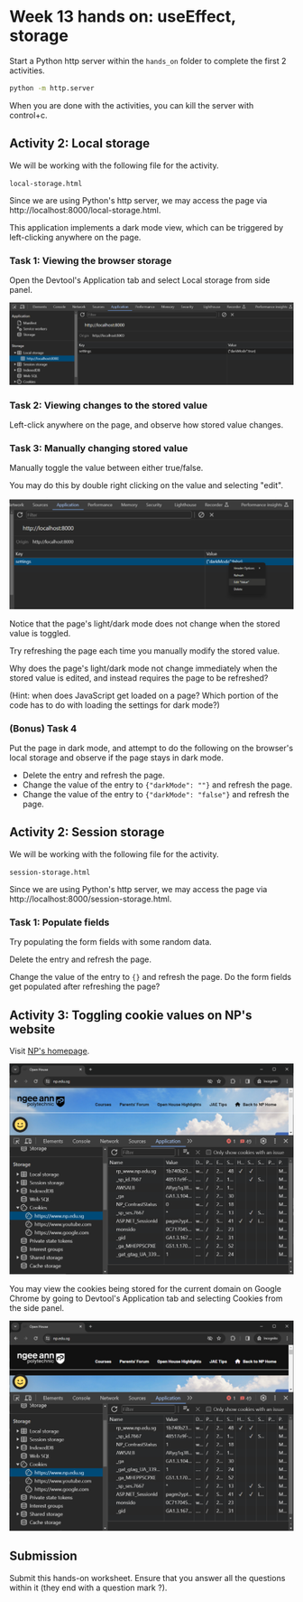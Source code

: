 # Week 13 hands on: useEffect, storage

Start a Python http server within the `hands_on` folder to complete the first 2 activities.

```bash
python -m http.server
```

When you are done with the activities, you can kill the server with control+c.

## Activity 2: Local storage

We will be working with the following file for the activity.

`local-storage.html`

Since we are using Python's http server, we may access the page via http://localhost:8000/local-storage.html.

This application implements a dark mode view, which can be triggered by left-clicking anywhere on the page.

### Task 1: Viewing the browser storage

Open the Devtool's Application tab and select Local storage from side panel.

![Local storage](./hands_on_ss/localhost_localstorage.png)

### Task 2: Viewing changes to the stored value

Left-click anywhere on the page, and observe how stored value changes.

### Task 3: Manually changing stored value

Manually toggle the value between either true/false.

You may do this by double right clicking on the value and selecting "edit".

![Edit storage](./hands_on_ss/storage_edit.png)

Notice that the page's light/dark mode does not change when the stored value is toggled.

Try refreshing the page each time you manually modify the stored value.

Why does the page's light/dark mode not change immediately when the stored value is edited, and instead requires the page to be refreshed?

(Hint: when does JavaScript get loaded on a page? Which portion of the code has to do with loading the settings for dark mode?)

### (Bonus) Task 4

Put the page in dark mode, and attempt to do the following on the browser's local storage and observe if the page stays in dark mode.

- Delete the entry and refresh the page.
- Change the value of the entry to `{"darkMode": ""}` and refresh the page.
- Change the value of the entry to `{"darkMode": "false"}` and refresh the page.

## Activity 2: Session storage

We will be working with the following file for the activity.

`session-storage.html`

Since we are using Python's http server, we may access the page via http://localhost:8000/session-storage.html.

### Task 1: Populate fields

Try populating the form fields with some random data.

Delete the entry and refresh the page.

Change the value of the entry to `{}` and refresh the page. Do the form fields get populated after refreshing the page?

## Activity 3: Toggling cookie values on NP's website

Visit [NP's homepage](https://www.np.edu.sg).

![NP website with light mode (default)](./hands_on_ss/np_light_mode.png)

You may view the cookies being stored for the current domain on Google Chrome by going to Devtool's Application tab and selecting Cookies from the side panel.

![NP website with dark mode (default)](./hands_on_ss/np_dark_mode.png)

## Submission

Submit this hands-on worksheet. Ensure that you answer all the questions within it (they end with a question mark ?).
